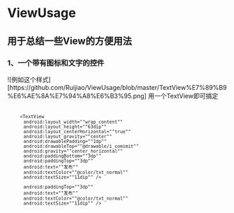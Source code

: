 # ViewUsage
## 用于总结一些View的方便用法
### 1、一个带有图标和文字的控件
<p>
![例如这个样式][https://github.com/Ruijiao/ViewUsage/blob/master/TextView%E7%89%B9%E6%AE%8A%E7%94%A8%E6%B3%95.png]
用一个TextView即可搞定
  </p>
<pre>
  <code>
    <TextView
          android:layout_width=""wrap_content""
          android:layout_height=""63dip""
          android:layout_centerHorizontal=""true""
          android:layout_gravity=""center""
          android:drawablePadding=""1dp""
          android:drawableTop=""@drawable/i_comimit""
          android:gravity=""center_horizontal""
          android:paddingBottom=""3dp""# ViewUsage
## 用于总结一些View的方便用法
### 1、一个带有图标和文字的控件
![例如这个样式][https://github.com/Ruijiao/ViewUsage/blob/master/TextView%E7%89%B9%E6%AE%8A%E7%94%A8%E6%B3%95.png]
用一个TextView即可搞定

    <TextView
          android:layout_width=""wrap_content""
          android:layout_height=""63dip""
          android:layout_centerHorizontal=""true""
          android:layout_gravity=""center""
          android:drawablePadding=""1dp""
          android:drawableTop=""@drawable/i_comimit""
          android:gravity=""center_horizontal""
          android:paddingBottom=""3dp""
          android:paddingTop=""3dp""
          android:text=""发布""
          android:textColor=""@color/txt_normal""
          android:textSize=""11dip"" />

          android:paddingTop=""3dp""
          android:text=""发布""
          android:textColor=""@color/txt_normal""
          android:textSize=""11dip"" />
          
